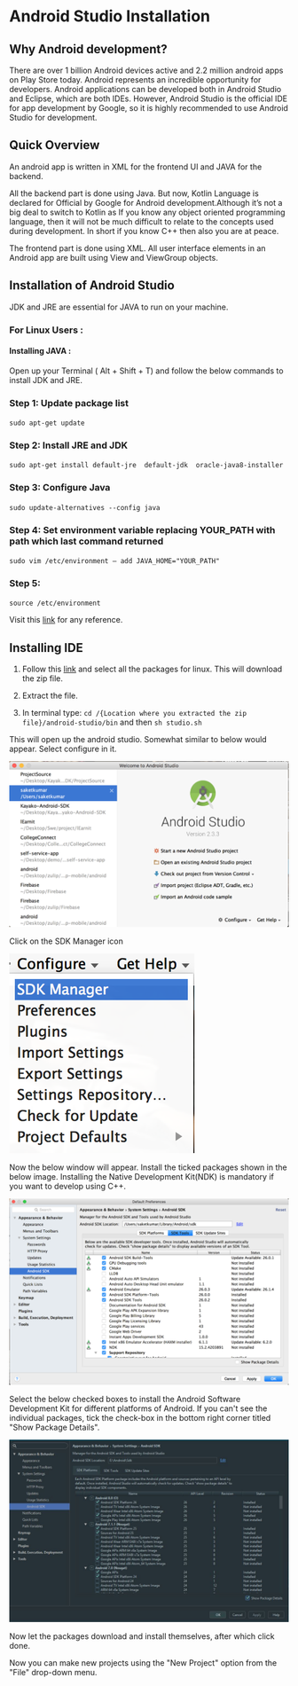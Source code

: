 # Android Studio Installation


## Why Android development?

There are over 1 billion Android devices active and 2.2 million android apps on Play Store today. Android represents an incredible opportunity for developers. Android applications can be developed both in Android Studio and Eclipse, which are both IDEs. However, Android Studio is the official IDE for app development by Google, so it is highly recommended to use Android Studio for development.

## Quick Overview

An android app is written in XML for the frontend UI and JAVA for the backend.

All the backend part is done using Java. But now, Kotlin Language is declared for Official by Google for Android development.Although it’s not a big deal to switch to Kotlin as If you know any object oriented programming language, then it will not be much difficult to relate to the concepts used during development. In short if you know C++ then also you are at peace.

The frontend part is done using XML. All user interface elements in an Android app are built using View and ViewGroup objects. 

## Installation of Android Studio

JDK and JRE are essential for JAVA to run on your machine.

### For Linux Users :

#### Installing JAVA : 

Open up your Terminal ( Alt + Shift + T) and follow the below commands to install JDK and JRE.

### Step 1: Update package list

`sudo apt-get update`

### Step 2: Install JRE and JDK

`sudo apt-get install default-jre  default-jdk  oracle-java8-installer`

### Step 3: Configure Java

`sudo update-alternatives --config java`

### Step 4: Set environment variable replacing YOUR_PATH with path which last command returned

`sudo vim /etc/environment – add JAVA_HOME="YOUR_PATH"`

### Step 5:

`source /etc/environment`


Visit this [link](https://www.digitalocean.com/community/tutorials/how-to-install-java-on-ubuntu-with-apt-get) for any reference.

## Installing IDE

1. Follow this [link](https://developer.android.com/studio/index.html) and select all the packages for linux. This will download the zip file.

2. Extract the file.

3. In terminal type: 
`cd /{Location where you extracted the zip file}/android-studio/bin` and then `sh studio.sh`

This will open up the android studio. Somewhat similar to below would appear. Select configure in it.

![start](images/start.png)

Click on the SDK Manager icon 

![configure](images/configure.png)

Now the below window will appear. Install the ticked packages shown in the below image. Installing the Native Development Kit(NDK) is mandatory if you want to develop using C++.

![sdk-tools](images/sdk-tools.png)

Select the below checked boxes to install the Android Software Development Kit for different platforms of Android. If you can't see the individual packages, tick the check-box in the bottom right corner titled "Show Package Details".

![sdk](images/sdk.png)

Now let the packages download and install themselves, after which click done.

Now you can make new projects using the "New Project" option from the "File" drop-down menu.












